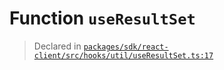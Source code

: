 # Function `useResultSet`
> Declared in [`packages/sdk/react-client/src/hooks/util/useResultSet.ts:17`](https://github.com/dxos/protocols/blob/main/packages/sdk/react-client/src/hooks/util/useResultSet.ts#L17)